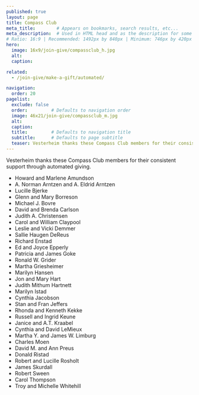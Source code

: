 ```yaml
---
published: true
layout: page
title: Compass Club
meta_title:        # Appears on bookmarks, search results, etc...
meta_description:  # Used in HTML head and as the description for some search engines
# Ratio: 16:9 | Recommended: 1492px by 840px | Minimum: 746px by 420px
hero:
  image: 16x9/join-give/compassclub_h.jpg
  alt:
  caption:

related:
  - /join-give/make-a-gift/automated/

navigation:
  order: 20
pagelist:
  exclude: false
  order:         # Defaults to navigation order  
  image: 46x21/join-give/compassclub_m.jpg
  alt:
  caption:
  title:         # Defaults to navigation title
  subtitle:      # Defaults to page subtitle
  teaser: Vesterheim thanks these Compass Club members for their consistent support through automated giving.
---
```

Vesterheim thanks these Compass Club members for their consistent support through automated giving.

* Howard and Marlene Amundson
* A. Norman Arntzen and A. Eldrid Arntzen
* Lucille Bjerke
* Glenn and Mary Borreson
* Michael J. Bovre
* David and Brenda Carlson 
* Judith A. Christensen
* Carol and William Claypool 
* Leslie and Vicki Demmer 
* Sallie Haugen DeReus
* Richard Enstad 
* Ed and Joyce Epperly
* Patricia and James Goke
* Ronald W. Grider 
* Martha Griesheimer 
* Marilyn Hansen 
* Jon and Mary Hart 
* Judith Mithum Hartnett 
* Marilyn Istad
* Cynthia Jacobson 
* Stan and Fran Jeffers 
* Rhonda and Kenneth Kekke
* Russell and Ingrid Keune 
* Janice and A.T. Kraabel
* Cynthia and David LeMieux 
* Martha Y. and James W. Limburg 
* Charles Moen
* David M. and Ann Preus
* Donald Ristad 
* Robert and Lucille Rosholt
* James Skurdall
* Robert Sween 
* Carol Thompson 
* Troy and Michelle Whitehill 